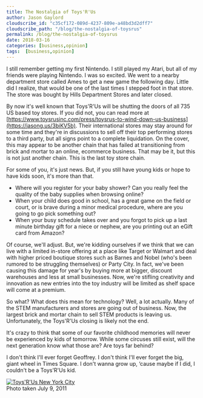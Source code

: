 ```yaml
---
title: The Nostalgia of Toys'R'Us
author: Jason Gaylord
cloudscribe_id: "c35cf172-089d-4237-809e-a48bd3d2dff7"
cloudscribe_path: "/blog/the-nostalgia-of-toysrus"
permalink: /blog/the-nostalgia-of-toysrus
date: 2018-03-16
categories: [business,opinion]
tags:  [business,opinion]
---
```


I still remember getting my first Nintendo. I still played my Atari, but all of my friends were playing Nintendo. I was so excited. We went to a nearby department store called Ames to get a new game the following day. Little did I realize, that would be one of the last times I stepped foot in that store. The store was bought by Hills Department Stores and later closed.

By now it's well known that Toys'R'Us will be shutting the doors of all 735 US based toy stores. If you did not, you can read more at [https://www.toysrusinc.com/press/toysrus-to-wind-down-us-business](https://jasong.us/3biKV5b). Their international stores may stay around for some time and they're in discussions to sell off their top performing stores to a third party, but all signs point to a complete liquidation. On the cover, this may appear to be another chain that has failed at transitioning from brick and mortar to an online, ecommerce business. That may be it, but this is not just another chain. This is the last toy store chain.

For some of you, it's just news. But, if you still have young kids or hope to have kids soon, it's more than that.

- Where will you register for your baby shower? Can you really feel the quality of the baby supplies when browsing online?
- When your child does good in school, has a great game on the field or court, or is brave during a minor medical procedure, where are you going to go pick something out?
- When your busy schedule takes over and you forgot to pick up a last minute birthday gift for a niece or nephew, are you printing out an eGift card from Amazon?

Of course, we'll adjust. But, we're kidding ourselves if we think that we can live with a limited in-store offering at a place like Target or Walmart and deal with higher priced boutique stores such as Barnes and Nobel (who's been rumored to be struggling themselves) or Party City. In fact, we've been causing this damage for year's by buying more at bigger, discount warehouses and less at small businesses. Now, we're stifling creativity and innovation as new entries into the toy industry will be limited as shelf space will come at a premium.

So what? What does this mean for technology? Well, a lot actually. Many of the STEM manufacturers and stores are going out of business. Now, the largest brick and mortar chain to sell STEM products is leaving us. Unfortunately, the Toys'R'Us closing is likely not the end. 

It's crazy to think that some of our favorite childhood memories will never be experienced by kids of tomorrow. While some circuses still exist, will the next generation know what those are? Are toys far behind?

I don't think I'll ever forget Geoffrey. I don't think I'll ever forget the big, giant wheel in Times Square. I don't wanna grow up, ‘cause maybe if I did, I couldn't be a Toys'R'Us kid.

[![Toys'R'Us New York City](https://cdn.jasongaylord.com/images/2018/03/16/toysrus-nyc.jpg "Toys'R'Us New York City")](https://cdn.jasongaylord.com/images/2018/03/16/toysrus-nyc.jpg)  
Photo taken July 9, 2011